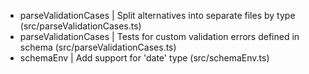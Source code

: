 - parseValidationCases | Split alternatives into separate files by type (src/parseValidationCases.ts)
- parseValidationCases | Tests for custom validation errors defined in schema (src/parseValidationCases.ts)
- schemaEnv            | Add support for 'date' type (src/schemaEnv.ts)
